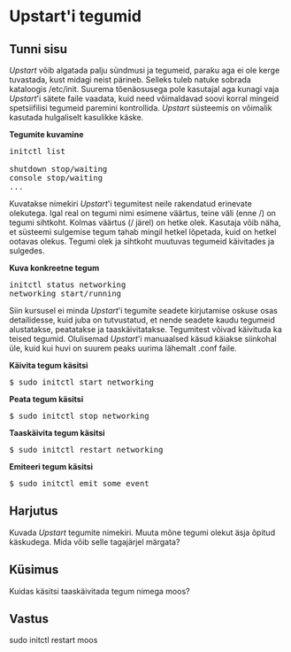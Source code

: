 ﻿# Upstart'i tegumid

## Tunni sisu

*Upstart* võib algatada palju sündmusi ja tegumeid, paraku aga ei ole kerge tuvastada, kust midagi neist pärineb. Selleks tuleb natuke sobrada kataloogis /etc/init. Suurema tõenäosusega pole kasutajal aga kunagi vaja *Upstart*'i sätete faile vaadata, kuid need võimaldavad soovi korral mingeid spetsiifilisi tegumeid paremini kontrollida. *Upstart* süsteemis on võimalik kasutada hulgaliselt kasulikke käske.

<b>Tegumite kuvamine</b>

<pre>initctl list

shutdown stop/waiting
console stop/waiting
...
</pre>

Kuvatakse nimekiri *Upstart*'i tegumitest neile rakendatud erinevate olekutega. Igal real on tegumi nimi esimene väärtus, teine väli (enne /) on tegumi sihtkoht. Kolmas väärtus (/ järel) on hetke olek. Kasutaja võib näha, et süsteemi sulgemise tegum tahab mingil hetkel lõpetada, kuid on hetkel ootavas olekus. Tegumi olek ja sihtkoht muutuvas tegumeid käivitades ja sulgedes.

<b>Kuva konkreetne tegum</b>

<pre>initctl status networking
networking start/running
</pre>

Siin kursusel ei minda *Upstart*'i tegumite seadete kirjutamise oskuse osas detailidesse, kuid juba on tutvustatud, et nende seadete kaudu tegumeid alustatakse, peatatakse ja taaskäivitatakse. Tegumitest võivad käivituda ka teised tegumid. Olulisemad *Upstart*'i manuaalsed käsud käiakse siinkohal üle, kuid kui huvi on suurem peaks uurima lähemalt  .conf faile.

<b>Käivita tegum käsitsi</b>

<pre>$ sudo initctl start networking</pre>

<b>Peata tegum käsitsi</b>

<pre>$ sudo initctl stop networking</pre>

<b>Taaskäivita tegum käsitsi</b>

<pre>$ sudo initctl restart networking</pre>

<b>Emiteeri tegum käsitsi</b>

<pre>$ sudo initctl emit some_event</pre>

## Harjutus

Kuvada *Upstart* tegumite nimekiri. Muuta mõne tegumi olekut äsja õpitud käskudega. Mida võib selle tagajärjel märgata?

## Küsimus

Kuidas käsitsi taaskäivitada tegum nimega moos?

## Vastus

sudo initctl restart moos

